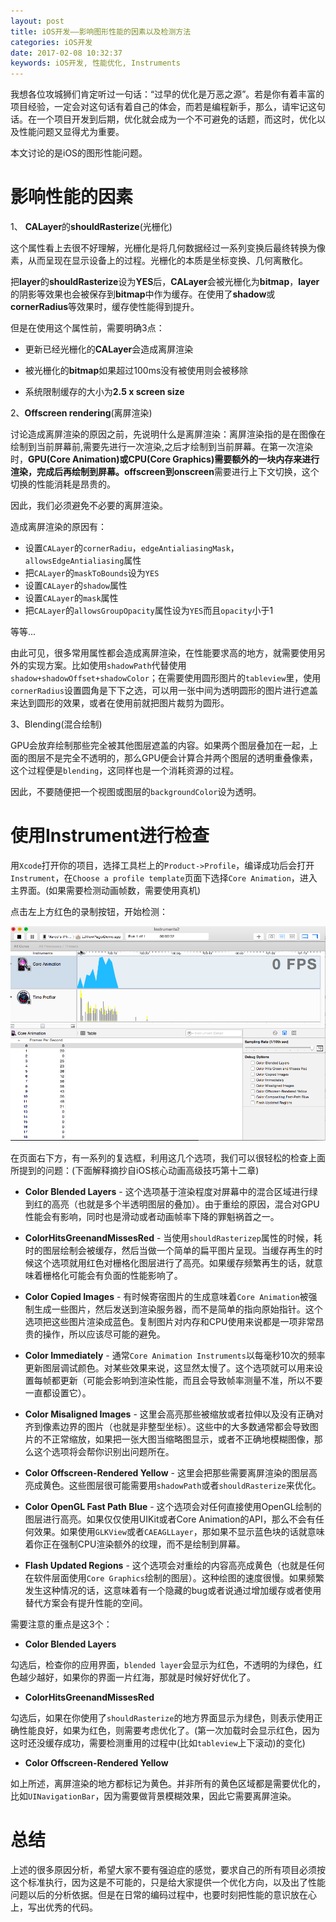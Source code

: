 ```yaml
---
layout: post
title: iOS开发——影响图形性能的因素以及检测方法
categories: iOS开发
date: 2017-02-08 10:32:37
keywords: iOS开发, 性能优化, Instruments
---
```


我想各位攻城狮们肯定听过一句话：“过早的优化是万恶之源”。若是你有着丰富的项目经验，一定会对这句话有着自己的体会，而若是编程新手，那么，请牢记这句话。在一个项目开发到后期，优化就会成为一个不可避免的话题，而这时，优化以及性能问题又显得尤为重要。

本文讨论的是iOS的图形性能问题。

<!--more-->

# 影响性能的因素

1、 **CALayer**的**shouldRasterize**(光栅化)

这个属性看上去很不好理解，光栅化是将几何数据经过一系列变换后最终转换为像素，从而呈现在显示设备上的过程。光栅化的本质是坐标变换、几何离散化。

把**layer**的**shouldRasterize**设为**YES**后，**CALayer**会被光栅化为**bitmap**，**layer**的阴影等效果也会被保存到**bitmap**中作为缓存。在使用了**shadow**或**cornerRadius**等效果时，缓存使性能得到提升。

但是在使用这个属性前，需要明确3点：

- 更新已经光栅化的**CALayer**会造成离屏渲染

- 被光栅化的**bitmap**如果超过100ms没有被使用则会被移除

- 系统限制缓存的大小为**2.5 x screen size**

2、**Offscreen rendering**(离屏渲染)

讨论造成离屏渲染的原因之前，先说明什么是离屏渲染：离屏渲染指的是在图像在绘制到当前屏幕前,需要先进行一次渲染,之后才绘制到当前屏幕。在第一次渲染时，**GPU(Core Animation)**或**CPU(Core Graphics)**需要额外的一块内存来进行渲染，完成后再绘制到屏幕。**offscreen**到**onscreen**需要进行上下文切换，这个切换的性能消耗是昂贵的。

因此，我们必须避免不必要的离屏渲染。

造成离屏渲染的原因有：

- 设置`CALayer`的`cornerRadiu`，`edgeAntialiasingMask`，`allowsEdgeAntialiasing`属性
- 把`CALayer`的`maskToBounds`设为`YES`
- 设置`CALayer`的`shadow`属性
- 设置`CALayer`的`mask`属性
- 把`CALayer`的`allowsGroupOpacity`属性设为`YES`而且`opacity`小于1

等等...

由此可见，很多常用属性都会造成离屏渲染，在性能要求高的地方，就需要使用另外的实现方案。比如使用`shadowPath`代替使用`shadow+shadowOffset+shadowColor`；在需要使用圆形图片的`tableview`里，使用`cornerRadius`设置圆角是下下之选，可以用一张中间为透明圆形的图片进行遮盖来达到圆形的效果，或者在使用前就把图片裁剪为圆形。

3、Blending(混合绘制)

GPU会放弃绘制那些完全被其他图层遮盖的内容。如果两个图层叠加在一起，上面的图层不是完全不透明的，那么GPU便会计算合并两个图层的透明重叠像素，这个过程便是`blending`，这同样也是一个消耗资源的过程。

因此，不要随便把一个视图或图层的`backgroundColor`设为透明。

# 使用Instrument进行检查

用`Xcode`打开你的项目，选择工具栏上的`Product->Profile`，编译成功后会打开`Instrument`，在`Choose a profile template`页面下选择`Core Animation`，进入主界面。(如果需要检测动画帧数，需要使用真机)

点击左上方红色的录制按钮，开始检测：

![](https://raw.githubusercontent.com/lizhijiang/BlogPhotos/master/2015-08-03-1.png)

在页面右下方，有一系列的复选框，利用这几个选项，我们可以很轻松的检查上面所提到的问题：(下面解释摘抄自iOS核心动画高级技巧第十二章)

- **Color Blended Layers** - 这个选项基于渲染程度对屏幕中的混合区域进行绿到红的高亮（也就是多个半透明图层的叠加）。由于重绘的原因，混合对GPU性能会有影响，同时也是滑动或者动画帧率下降的罪魁祸首之一。

- **ColorHitsGreenandMissesRed** - 当使用`shouldRasterizep`属性的时候，耗时的图层绘制会被缓存，然后当做一个简单的扁平图片呈现。当缓存再生的时候这个选项就用红色对栅格化图层进行了高亮。如果缓存频繁再生的话，就意味着栅格化可能会有负面的性能影响了。

- **Color Copied Images** - 有时候寄宿图片的生成意味着`Core Animation`被强制生成一些图片，然后发送到渲染服务器，而不是简单的指向原始指针。这个选项把这些图片渲染成蓝色。复制图片对内存和CPU使用来说都是一项非常昂贵的操作，所以应该尽可能的避免。

- **Color Immediately** - 通常`Core Animation Instruments`以每毫秒10次的频率更新图层调试颜色。对某些效果来说，这显然太慢了。这个选项就可以用来设置每帧都更新（可能会影响到渲染性能，而且会导致帧率测量不准，所以不要一直都设置它）。

- **Color Misaligned Images** - 这里会高亮那些被缩放或者拉伸以及没有正确对齐到像素边界的图片（也就是非整型坐标）。这些中的大多数通常都会导致图片的不正常缩放，如果把一张大图当缩略图显示，或者不正确地模糊图像，那么这个选项将会帮你识别出问题所在。

- **Color Offscreen-Rendered Yellow** - 这里会把那些需要离屏渲染的图层高亮成黄色。这些图层很可能需要用`shadowPath`或者`shouldRasterize`来优化。

- **Color OpenGL Fast Path Blue** - 这个选项会对任何直接使用OpenGL绘制的图层进行高亮。如果仅仅使用UIKit或者Core Animation的API，那么不会有任何效果。如果使用`GLKView`或者`CAEAGLLayer`，那如果不显示蓝色块的话就意味着你正在强制CPU渲染额外的纹理，而不是绘制到屏幕。

- **Flash Updated Regions** - 这个选项会对重绘的内容高亮成黄色（也就是任何在软件层面使用`Core Graphics`绘制的图层）。这种绘图的速度很慢。如果频繁发生这种情况的话，这意味着有一个隐藏的bug或者说通过增加缓存或者使用替代方案会有提升性能的空间。

需要注意的重点是这3个：

- **Color Blended Layers**

勾选后，检查你的应用界面，`blended layer`会显示为红色，不透明的为绿色，红色越少越好，如果你的界面一片红海，那就是时候好好优化了。

- **ColorHitsGreenandMissesRed**

勾选后，如果在你使用了`shouldRasterize`的地方界面显示为绿色，则表示使用正确性能良好，如果为红色，则需要考虑优化了。(第一次加载时会显示红色，因为这时还没缓存成功，需要检测重用的过程中(比如`tableview`上下滚动)的变化)

- **Color Offscreen-Rendered Yellow**

如上所述，离屏渲染的地方都标记为黄色。并非所有的黄色区域都是需要优化的，比如`UINavigationBar`，因为需要做背景模糊效果，因此它需要离屏渲染。

# 总结

上述的很多原因分析，希望大家不要有强迫症的感觉，要求自己的所有项目必须按这个标准执行，因为这是不可能的，只是给大家提供一个优化方向，以及出了性能问题以后的分析依据。但是在日常的编码过程中，也要时刻把性能的意识放在心上，写出优秀的代码。